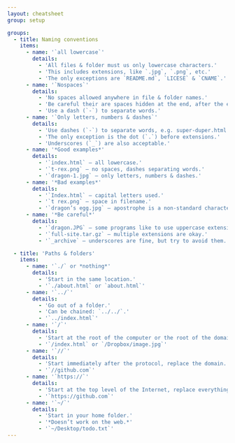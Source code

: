 ```yaml
---
layout: cheatsheet
group: setup

groups:
  - title: Naming conventions
    items:
      - name: '`all lowercase`'
        details:
          - 'All files & folder must us only lowercase characters.'
          - 'This includes extensions, like `.jpg`, `.png`, etc.'
          - 'The only exceptions are `README.md`, `LICESE` & `CNAME`.'
      - name: '`Nospaces`'
        details:
          - 'No spaces allowed anywhere in file & folder names.'
          - 'Be careful their are spaces hidden at the end, after the extension.'
          - 'Use a dash (`-`) to separate words.'
      - name: '`Only letters, numbers & dashes`'
        details:
          - 'Use dashes (`-`) to separate words, e.g. super-duper.html.'
          - 'The only exception is the dot (`.`) before extensions.'
          - 'Underscores (`_`) are also acceptable.'
      - name: '*Good examples*'
        details:
          - '`index.html` — all lowercase.'
          - '`t-rex.png` — no spaces, dashes separating words.'
          - '`dragon-1.jpg` — only letters, numbers & dashes.'
      - name: '*Bad examples*'
        details:
          - '`Index.html` — capital letters used.'
          - '`t rex.png` — space in filename.'
          - '`dragon’s egg.jpg` — apostrophe is a non-standard character.'
      - name: '*Be careful*'
        details:
          - '`dragon.JPG` — some programs like to use uppercase extensions—*change them to lowercase*.'
          - '`full-site.tar.gz` — multiple extensions are okay.'
          - '`_archive` — underscores are fine, but try to avoid them.'

  - title: 'Paths & folders'
    items:
      - name: '`./` or *nothing*'
        details:
          - 'Start in the same location.'
          - '`./about.html` or `about.html`'
      - name: '`../`'
        details:
          - 'Go out of a folder.'
          - 'Can be chained: `../../`.'
          - '`../index.html`'
      - name: '`/`'
        details:
          - 'Start at the root of the computer or the root of the domain.'
          - '`/index.html` or `/Dropbox/image.jpg`'
      - name: '`//`'
        details:
          - 'Start immediately after the protocol, replace the domain.'
          - '`//github.com`'
      - name: '`https://`'
        details:
          - 'Start at the top level of the Internet, replace everything.'
          - '`https://github.com`'
      - name: '`~/`'
        details:
          - 'Start in your home folder.'
          - '*Doesn’t work on the web.*'
          - '`~/Desktop/todo.txt`'
---
```

